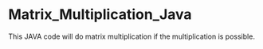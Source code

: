 # Matrix_Multiplication_Java
This JAVA code will do matrix multiplication if the multiplication is possible.
